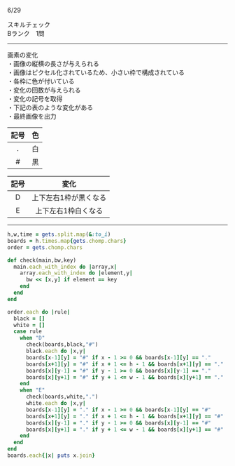 6/29
 
スキルチェック  
Bランク　1問  
 
-------------------------------------------
画素の変化  
・画像の縦横の長さが与えられる  
・画像はピクセル化されているため、小さい枠で構成されている  
・各枠に色が付いている  
・変化の回数が与えられる  
・変化の記号を取得  
・下記の表のような変化がある  
・最終画像を出力  
 
| 記号 | 色 |
|:-----------:|:------------:|
| . | 白 |
| # | 黒 |

| 記号 | 変化 |
|:-----------:|:------------:|
| D | 上下左右1枠が黒くなる |
| E | 上下左右1枠白くなる |
 
-------------------------------------------
 
```ruby
h,w,time = gets.split.map(&:to_i)                                         # 画像の縦横の長さ、変化回数を取得
boards = h.times.map{gets.chomp.chars}                                    # 画像を取得
order = gets.chomp.chars                                                  # 変化の記号を取得

def check(main,bw,key)                                                    # 現時点枠の色を確認する関数
  main.each_with_index do |array,x|
    array.each_with_index do |element,y|
      bw << [x,y] if element == key                                       # 枠が指定色の場合、座標を記録
    end
  end
end

order.each do |rule|                                                      # 変化のある分、処理しいてく
  black = []                                                              # 黒い枠の座標を記録用
  white = []                                                              # 白い枠の座標を記録用
  case rule                                                               # 変化の記号に応じて処理
    when "D"                                                              # 黒化の場合
      check(boards,black,"#")                                             # 現時点黒い枠の座標を探して記録
      black.each do |x,y|                                                 # 黒い枠の座標をもとに、上下左右枠を同じ"#"に変更して黒化処理
      boards[x-1][y] = "#" if x - 1 >= 0 && boards[x-1][y] == "."
      boards[x+1][y] = "#" if x + 1 <= h - 1 && boards[x+1][y] == "."
      boards[x][y-1] = "#" if y - 1 >= 0 && boards[x][y-1] == "."   　
      boards[x][y+1] = "#" if y + 1 <= w - 1 && boards[x][y+1] == "."
    end
    when "E"                                                              # 白化の場合
      check(boards,white,".")                                             # 現時点白い枠の座標を探して記録
      white.each do |x,y|                                                 # 白い枠の座標をもとに、上下左右枠を同じ"."に変更して白化処理
      boards[x-1][y] = "." if x - 1 >= 0 && boards[x-1][y] == "#"
      boards[x+1][y] = "." if x + 1 <= h - 1 && boards[x+1][y] == "#"
      boards[x][y-1] = "." if y - 1 >= 0 && boards[x][y-1] == "#"
      boards[x][y+1] = "." if y + 1 <= w - 1 && boards[x][y+1] == "#"
    end
  end
end
boards.each{|x| puts x.join}                                              # 最終画像を出力
```
